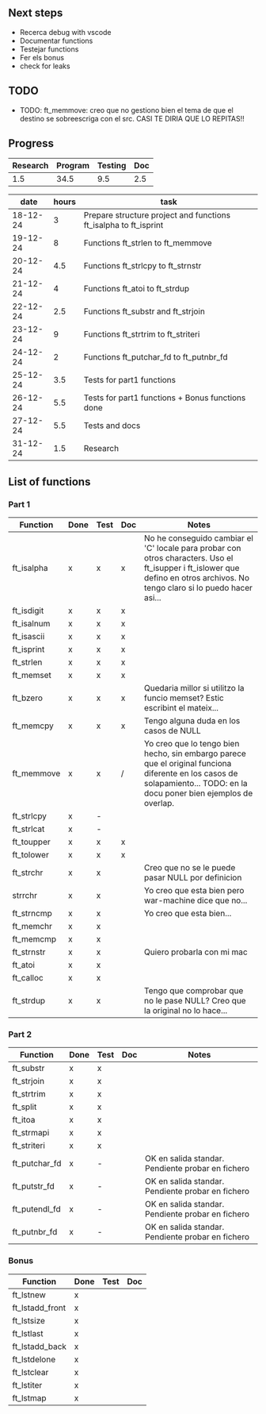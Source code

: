 ## Next steps
- Recerca debug with vscode
- Documentar functions
- Testejar functions
- Fer els bonus
- check for leaks

## TODO
- TODO: ft_memmove: creo que no gestiono bien el tema de que el destino se sobreescriga con el src. CASI TE DIRIA QUE LO REPITAS!!

## Progress

|Research|Program|Testing|Doc|
|--------|-------|-------|---|
|1.5     |34.5   |9.5    |2.5|

|date|hours|task|
|----|-----|----|
|18-12-24|3|Prepare structure project and functions ft_isalpha to ft_isprint|
|19-12-24|8|Functions ft_strlen to ft_memmove|
|20-12-24|4.5|Functions ft_strlcpy to ft_strnstr|
|21-12-24|4|Functions ft_atoi to ft_strdup|
|22-12-24|2.5|Functions ft_substr and ft_strjoin|
|23-12-24|9|Functions ft_strtrim to ft_striteri|
|24-12-24|2|Functions ft_putchar_fd to ft_putnbr_fd|
|25-12-24|3.5|Tests for part1 functions|
|26-12-24|5.5|Tests for part1 functions + Bonus functions done|
|27-12-24|5.5|Tests and docs|
|31-12-24|1.5|Research|

## List of functions
### Part 1
|Function|Done|Test|Doc|Notes|
|--------|----|----|---|-----|
|ft_isalpha|x|x|x|No he conseguido cambiar el 'C' locale para probar con otros characters. Uso el ft_isupper i ft_islower que defino en otros archivos. No tengo claro si lo puedo hacer asi...|
|ft_isdigit|x|x|x||
|ft_isalnum|x|x|x||
|ft_isascii|x|x|x||
|ft_isprint|x|x|x||
|ft_strlen |x|x|x||
|ft_memset |x|x|x||
|ft_bzero  |x|x|x|Quedaria millor si utilitzo la funcio memset? Estic escribint el mateix...|
|ft_memcpy |x|x|x|Tengo alguna duda en los casos de NULL|
|ft_memmove|x|x|/|Yo creo que lo tengo bien hecho, sin embargo parece que el original funciona diferente en los casos de solapamiento... TODO: en la docu poner bien ejemplos de overlap.|
|ft_strlcpy|x|-|||
|ft_strlcat|x|-|||
|ft_toupper|x|x|x||
|ft_tolower|x|x|x||
|ft_strchr |x|x||Creo que no se le puede pasar NULL por definicion|
|strrchr   |x|x||Yo creo que esta bien pero war-machine dice que no...|
|ft_strncmp|x|x||Yo creo que esta bien...|
|ft_memchr |x|x|||
|ft_memcmp |x|x|||
|ft_strnstr|x|x||Quiero probarla con mi mac|
|ft_atoi   |x|x|||
|ft_calloc |x|x|||
|ft_strdup |x|x||Tengo que comprobar que no le pase NULL? Creo que la original no lo hace...|

### Part 2
|Function|Done|Test|Doc|Notes|
|--------|----|----|---|-----|
|ft_substr|x|x|||
|ft_strjoin|x|x|||
|ft_strtrim|x|x|||
|ft_split|x|x|||
|ft_itoa|x|x|||
|ft_strmapi|x|x|||
|ft_striteri|x|x|||
|ft_putchar_fd|x|-||OK en salida standar. Pendiente probar en fichero|
|ft_putstr_fd|x|-||OK en salida standar. Pendiente probar en fichero|
|ft_putendl_fd|x|-||OK en salida standar. Pendiente probar en fichero|
|ft_putnbr_fd|x|-||OK en salida standar. Pendiente probar en fichero|

### Bonus
|Function|Done|Test|Doc|
|--------|----|----|---|
|ft_lstnew|x|||
|ft_lstadd_front|x|||
|ft_lstsize|x|||
|ft_lstlast|x|||
|ft_lstadd_back|x|||
|ft_lstdelone|x|||
|ft_lstclear|x|||
|ft_lstiter|x|||
|ft_lstmap|x|||






